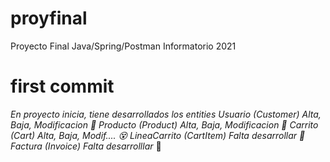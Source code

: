# proyfinal
Proyecto Final Java/Spring/Postman Informatorio 2021
# first commit
*En proyecto inicia, tiene desarrollados los entities 
Usuario (Customer) Alta, Baja, Modificacion 🦾
Producto (Product) Alta, Baja, Modificacion 🦾
Carrito (Cart) Alta, Baja, Modif.... 😵
LineaCarrito (CartItem) Falta desarrollar 🥵
Factura (Invoice) Falta desarrolllar* 🥵

